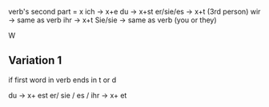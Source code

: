 verb's second part = x
ich -> x+e
du -> x+st
er/sie/es -> x+t (3rd person)
wir -> same as verb
ihr -> x+t
Sie/sie -> same as verb (you or they)

W


Variation 1
------------------
if first word in verb ends in t or d

du -> x+ est
er/ sie / es / ihr -> x+ et


